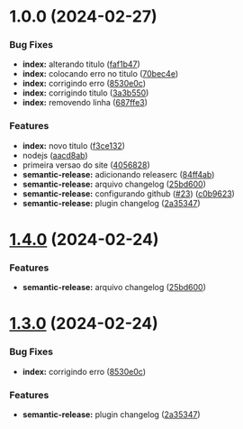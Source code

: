 # 1.0.0 (2024-02-27)


### Bug Fixes

* **index:** alterando titulo ([faf1b47](https://github.com/averaacademy/git-workflow/commit/faf1b47be5c8cef4626fba800502f26b524af26b))
* **index:** colocando erro no titulo ([70bec4e](https://github.com/averaacademy/git-workflow/commit/70bec4e31d89b2299acf623dd90c0b6330302b6c))
* **index:** corrigindo erro ([8530e0c](https://github.com/averaacademy/git-workflow/commit/8530e0ccb83dd5f047a9baa29de6fa40d50a4e84))
* **index:** corrigindo titulo ([3a3b550](https://github.com/averaacademy/git-workflow/commit/3a3b5501a7ba9434dd06b2131fa74a886b8a9742))
* **index:** removendo linha ([687ffe3](https://github.com/averaacademy/git-workflow/commit/687ffe35d94524dddf861221c6f7f3853f98bf70))


### Features

* **index:** novo titulo ([f3ce132](https://github.com/averaacademy/git-workflow/commit/f3ce1327e37495e307ba0653bdabb37174caf7d2))
* nodejs ([aacd8ab](https://github.com/averaacademy/git-workflow/commit/aacd8abefcc44d0271813f489564b0ef694d594d))
* primeira versao do site ([4056828](https://github.com/averaacademy/git-workflow/commit/405682890fa1bdfbb80d844992d75ecccee6ad5b))
* **semantic-release:** adicionando releaserc ([84ff4ab](https://github.com/averaacademy/git-workflow/commit/84ff4ab0dd1c518657d9ab496b75778dfff0d627))
* **semantic-release:** arquivo changelog ([25bd600](https://github.com/averaacademy/git-workflow/commit/25bd6001425097cb5e9a54d7794cbc142f6047b0))
* **semantic-release:** configurando github ([#23](https://github.com/averaacademy/git-workflow/issues/23)) ([c0b9623](https://github.com/averaacademy/git-workflow/commit/c0b962373b79d6546e9a9979da0f5ca2652ce52b))
* **semantic-release:** plugin changelog ([2a35347](https://github.com/averaacademy/git-workflow/commit/2a353473eee59141b68404ccba662f658cb06b9c))

# [1.4.0](https:/mnt/d/workspace/avera-cursos/git-workflow/modulo-05-conventional-commits/git-site//compare/v1.3.0...v1.4.0) (2024-02-24)


### Features

* **semantic-release:** arquivo changelog ([25bd600](https:/mnt/d/workspace/avera-cursos/git-workflow/modulo-05-conventional-commits/git-site//commit/25bd6001425097cb5e9a54d7794cbc142f6047b0))

# [1.3.0](https:/mnt/d/workspace/avera-cursos/git-workflow/modulo-05-conventional-commits/git-site//compare/v1.2.0...v1.3.0) (2024-02-24)


### Bug Fixes

* **index:** corrigindo erro ([8530e0c](https:/mnt/d/workspace/avera-cursos/git-workflow/modulo-05-conventional-commits/git-site//commit/8530e0ccb83dd5f047a9baa29de6fa40d50a4e84))


### Features

* **semantic-release:** plugin changelog ([2a35347](https:/mnt/d/workspace/avera-cursos/git-workflow/modulo-05-conventional-commits/git-site//commit/2a353473eee59141b68404ccba662f658cb06b9c))
